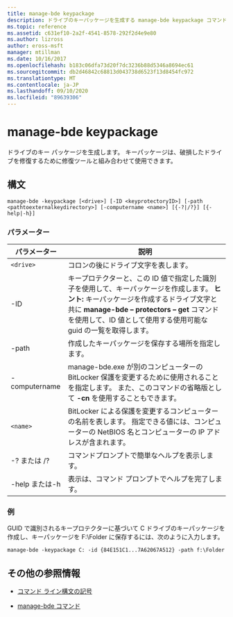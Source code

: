 ```yaml
---
title: manage-bde keypackage
description: ドライブのキーパッケージを生成する manage-bde keypackage コマンドのリファレンス記事です。
ms.topic: reference
ms.assetid: c631ef10-2a2f-4541-8578-292f2d4e9e80
ms.author: lizross
author: eross-msft
manager: mtillman
ms.date: 10/16/2017
ms.openlocfilehash: b183c06dfa73d20f7dc3236b88d5346a8694ec61
ms.sourcegitcommit: db2d46842c68813d043738d6523f13d8454fc972
ms.translationtype: MT
ms.contentlocale: ja-JP
ms.lasthandoff: 09/10/2020
ms.locfileid: "89639306"
---
```

# <a name="manage-bde-keypackage"></a>manage-bde keypackage

ドライブのキー パッケージを生成します。 キーパッケージは、破損したドライブを修復するために修復ツールと組み合わせて使用できます。

## <a name="syntax"></a>構文

```
manage-bde -keypackage [<drive>] [-ID <keyprotectoryID>] [-path <pathtoexternalkeydirectory>] [-computername <name>] [{-?|/?}] [{-help|-h}]
```

### <a name="parameters"></a>パラメーター

| パラメーター | 説明 |
| --------- | ----------- |
| `<drive>` | コロンの後にドライブ文字を表します。 |
| -ID | キープロテクターと、この ID 値で指定した識別子を使用して、キーパッケージを作成します。 **ヒント:** キーパッケージを作成するドライブ文字と共に **manage-bde – protectors – get** コマンドを使用して、ID 値として使用する使用可能な guid の一覧を取得します。 |
| -path | 作成したキーパッケージを保存する場所を指定します。 |
| -computername | manage-bde.exe が別のコンピューターの BitLocker 保護を変更するために使用されることを指定します。 また、このコマンドの省略版として **-cn** を使用することもできます。 |
| `<name>` | BitLocker による保護を変更するコンピューターの名前を表します。 指定できる値には、コンピューターの NetBIOS 名とコンピューターの IP アドレスが含まれます。 |
| -? または /? | コマンドプロンプトで簡単なヘルプを表示します。 |
| -help または-h | 表示は、コマンド プロンプトでヘルプを完了します。 |

### <a name="examples"></a>例

GUID で識別されるキープロテクターに基づいて C ドライブのキーパッケージを作成し、キーパッケージを F:\Folder に保存するには、次のように入力します。

```
manage-bde -keypackage C: -id {84E151C1...7A62067A512} -path f:\Folder
```

## <a name="additional-references"></a>その他の参照情報

- [コマンド ライン構文の記号](command-line-syntax-key.md)

- [manage-bde コマンド](manage-bde.md)
